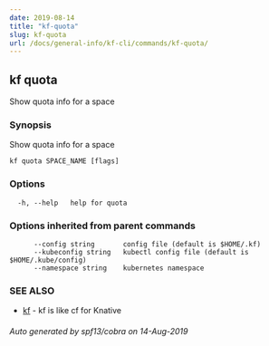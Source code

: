 ```yaml
---
date: 2019-08-14
title: "kf-quota"
slug: kf-quota
url: /docs/general-info/kf-cli/commands/kf-quota/
---
```

## kf quota

Show quota info for a space

### Synopsis

Show quota info for a space

```
kf quota SPACE_NAME [flags]
```

### Options

```
  -h, --help   help for quota
```

### Options inherited from parent commands

```
      --config string       config file (default is $HOME/.kf)
      --kubeconfig string   kubectl config file (default is $HOME/.kube/config)
      --namespace string    kubernetes namespace
```

### SEE ALSO

* [kf](/docs/general-info/kf-cli/commands/kf/)	 - kf is like cf for Knative

###### Auto generated by spf13/cobra on 14-Aug-2019

